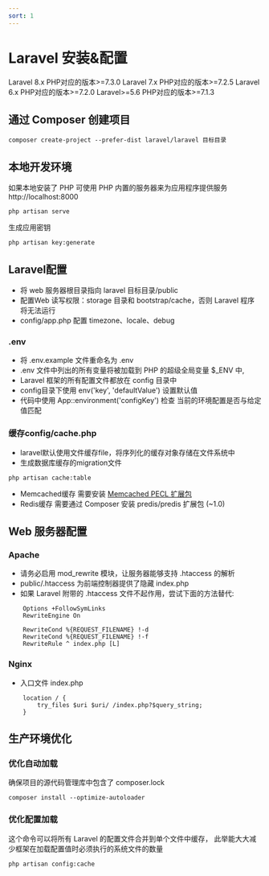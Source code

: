 ```yaml
---
sort: 1
---
```


# Laravel 安装&配置
Laravel 8.x  PHP对应的版本>=7.3.0
Laravel 7.x  PHP对应的版本>=7.2.5
Laravel 6.x  PHP对应的版本>=7.2.0
Laravel>=5.6 PHP对应的版本>=7.1.3

## 通过 Composer 创建项目  

    composer create-project --prefer-dist laravel/laravel 目标目录

## 本地开发环境
如果本地安装了 PHP 可使用 PHP 内置的服务器来为应用程序提供服务 http://localhost:8000

    php artisan serve

生成应用密钥  

    php artisan key:generate

## Laravel配置
* 将 web 服务器根目录指向 laravel 目标目录/public
* 配置Web 读写权限：storage 目录和 bootstrap/cache，否则 Laravel 程序将无法运行
* config/app.php 配置 timezone、locale、debug

### .env  
* 将 .env.example 文件重命名为 .env 
* .env 文件中列出的所有变量将被加载到 PHP 的超级全局变量 $_ENV 中,
* Laravel 框架的所有配置文件都放在 config 目录中
* config目录下使用 env('key', 'defaultValue') 设置默认值
* 代码中使用 App::environment('configKey') 检查 当前的环境配置是否与给定值匹配

### 缓存config/cache.php
* laravel默认使用文件缓存file，将序列化的缓存对象存储在文件系统中
* 生成数据库缓存的migration文件
```
php artisan cache:table 
```
* Memcached缓存 需要安装 [Memcached PECL 扩展包](https://pecl.php.net/package/memcached)
* Redis缓存 需要通过 Composer 安装 predis/predis 扩展包 (~1.0)

## Web 服务器配置
### Apache
* 请务必启用 mod_rewrite 模块，让服务器能够支持 .htaccess 的解析
* public/.htaccess 为前端控制器提供了隐藏 index.php
* 如果 Laravel 附带的 .htaccess 文件不起作用，尝试下面的方法替代:
```
    Options +FollowSymLinks
    RewriteEngine On

    RewriteCond %{REQUEST_FILENAME} !-d
    RewriteCond %{REQUEST_FILENAME} !-f
    RewriteRule ^ index.php [L]
```
### Nginx
* 入口文件 index.php
```
    location / {
        try_files $uri $uri/ /index.php?$query_string;
    }
```
## 生产环境优化
### 优化自动加载
确保项目的源代码管理库中包含了 composer.lock

    composer install --optimize-autoloader
### 优化配置加载
这个命令可以将所有 Laravel 的配置文件合并到单个文件中缓存， 此举能大大减少框架在加载配置值时必须执行的系统文件的数量

    php artisan config:cache

